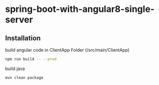 # spring-boot-with-angular8-single-server

## Installation

build angular code in ClientApp Folder (/src/main/ClientApp)

```bash
npm run build -- --prod
```
build java 

```bash
mvn clean package
```

